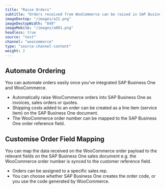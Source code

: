 ```yaml
---
title: "Raise Orders"
subtitle: "Orders received from WooCommerce can be raised in SAP Business One as an invoice, sales order or quote."
imageDestop: "/images/a21.png"
imageDestopWidth: "849"
imageMobile: "/images/a001.png"
headless: true
source: "test"
channel: "woocommerce"
type: "source-channel-content"
weight: 2
---
```


## Automate Ordering
You can automate orders easily once you’ve integrated SAP Business One and WooCommerce.

- Automatically raise WooCommerce orders into SAP Business One as invoices, sales orders or quotes. 
- Shipping costs added to an order can be created as a line item (service item) on the SAP Business One document. 
- The WooCommerce order number can be mapped to the SAP Business One order reference field.

## Customise Order Field Mapping
You can map the data received on the WooCommerce order payload to the relevant fields on the SAP Business One sales document e.g. the WooCommerce order number is synced to the customer reference field. 

- Orders can be assigned to a specific sales rep.
- You can choose whether SAP Business One creates the order code, or you use the code generated by WooCommerce.